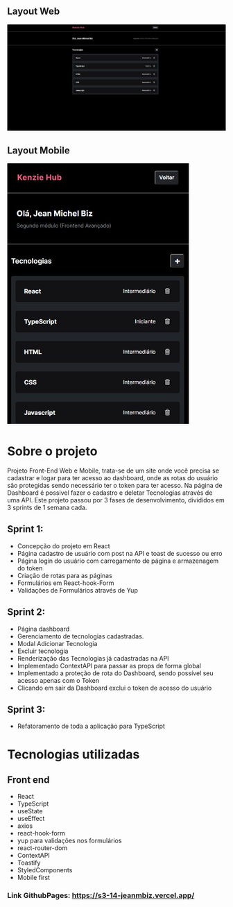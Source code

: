 ## Layout Web
![Web 1](/src/assets/webhub.jpg)

## Layout Mobile

![Mobile 1](/src/assets/mobilehub.jpg) 

# Sobre o projeto

Projeto Front-End Web e Mobile, trata-se de um site onde você precisa se cadastrar e logar para ter acesso ao dashboard, onde as rotas do usuário são protegidas sendo necessário ter o token para ter acesso. Na página de Dashboard é possivel fazer o cadastro e deletar Tecnologias através de uma API. Este projeto passou por 3 fases de desenvolvimento, divididos em 3 sprints de 1 semana cada.

## Sprint 1:
- Concepção do projeto em React
- Página cadastro de usuário com post na API e toast de sucesso ou erro
- Página login do usuário com carregamento de página e armazenagem do token 
- Criação de rotas para as páginas
- Formulários em React-hook-Form
- Validações de Formulários através de Yup

## Sprint 2:
- Página dashboard
- Gerenciamento de tecnologias cadastradas.
- Modal Adicionar Tecnologia
- Excluir tecnologia
- Renderização das Tecnologias já cadastradas na API
- Implementado ContextAPI para passar as props de forma global
- Implementado a proteção de rota do Dashboard, sendo possível seu acesso apenas com o Token
- Clicando em sair da Dashboard exclui o token de acesso do usuário

## Sprint 3:
- Refatoramento de toda a aplicação para TypeScript

# Tecnologias utilizadas

## Front end

- React
- TypeScript
- useState
- useEffect
- axios
- react-hook-form
- yup para validações nos formulários
- react-router-dom
- ContextAPI
- Toastify
- StyledComponents
- Mobile first

### Link GithubPages: https://s3-14-jeanmbiz.vercel.app/
